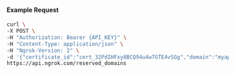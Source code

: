 <!-- Code generated for API Clients. DO NOT EDIT. -->

#### Example Request

```bash
curl \
-X POST \
-H "Authorization: Bearer {API_KEY}" \
-H "Content-Type: application/json" \
-H "Ngrok-Version: 2" \
-d '{"certificate_id":"cert_32PdIHFxy8BCQ94u4w7GTE4vSGg","domain":"myapp.mydomain.com","region":"us"}' \
https://api.ngrok.com/reserved_domains
```
